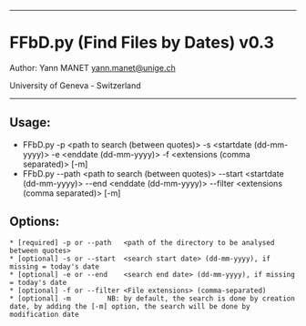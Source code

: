 ---------------------------------------------------------

# FFbD.py (Find Files by Dates) v0.3

Author: Yann MANET <yann.manet@unige.ch>

University of Geneva - Switzerland

---------------------------------------------------------


## Usage:
- FFbD.py -p <path to search (between quotes)> -s <startdate (dd-mm-yyyy)> -e <enddate (dd-mm-yyyy)> -f <extensions (comma separated)> [-m]
- FFbD.py --path <path to search (between quotes)> --start <startdate (dd-mm-yyyy)> --end <enddate (dd-mm-yyyy)> --filter <extensions (comma separated)> [-m]


## Options:
	* [required] -p or --path	<path of the directory to be analysed between quotes>
	* [optional] -s or --start	<search start date> (dd-mm-yyyy), if missing = today's date
	* [optional] -e or --end	<search end date> (dd-mm-yyyy), if missing = today's date
	* [optional] -f or --filter	<File extensions> (comma-separated)
	* [optional] -m			NB: by default, the search is done by creation date, by adding the [-m] option, the search will be done by modification date
